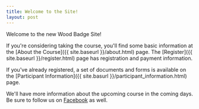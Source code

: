 ```yaml
---
title: Welcome to the Site!
layout: post
---
```


Welcome to the new Wood Badge Site!

If you're considering taking the course, you'll find some basic
information at the [About the Course]({{ site.baseurl }}/about.html)
page. The [Register]({{ site.baseurl }}/register.html) page has
registration and payment information.

If you've already registered, a set of documents and forms is available
on the [Participant Information]({{ site.basurl }}/participant_information.html)
page.

We'll have more information about the upcoming course in the coming
days. Be sure to follow us on [Facebook](https://www.facebook.com/groups/1187117388007853/)
as well.
